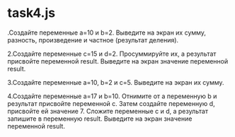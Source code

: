 # task4.js
.Создайте переменные a=10 и b=2. Выведите на экран их сумму, разность, произведение и частное (результат деления). 

2.Создайте переменные c=15 и d=2. Просуммируйте их, а результат присвойте переменной result. Выведите на экран значение переменной result. 

3.Создайте переменные a=10, b=2 и c=5. Выведите на экран их сумму. 

4.Создайте переменные a=17 и b=10. Отнимите от a переменную b и результат присвойте переменной c. Затем создайте переменную d, присвойте ей значение 7. Сложите переменные c и d, а результат запишите в переменную result. Выведите на экран значение переменной result.
